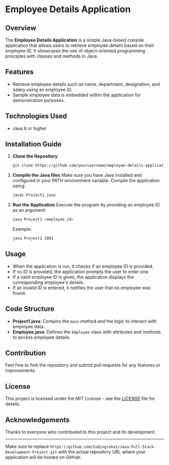 
# Employee Details Application

## Overview
The **Employee Details Application** is a simple Java-based console application that allows users to retrieve employee details based on their employee ID. It showcases the use of object-oriented programming principles with classes and methods in Java.

## Features
- Retrieve employee details such as name, department, designation, and salary using an employee ID.
- Sample employee data is embedded within the application for demonstration purposes.

## Technologies Used
- Java 8 or higher

## Installation Guide
1. **Clone the Repository**
   ```bash
   git clone https://github.com/yourusername/employee-details-application.git
   
   ```

2. **Compile the Java files**
   Make sure you have Java installed and configured in your PATH environment variable. Compile the application using:
   ```bash
   javac Project1.java
   ```

3. **Run the Application**
   Execute the program by providing an employee ID as an argument:
   ```bash
   java Project1 <employee_id>
   ```
   Example:
   ```bash
   java Project1 1001
   ```

## Usage
- When the application is run, it checks if an employee ID is provided.
- If no ID is provided, the application prompts the user to enter one.
- If a valid employee ID is given, the application displays the corresponding employee's details.
- If an invalid ID is entered, it notifies the user that no employee was found.

## Code Structure
- **Project1.java**: Contains the `main` method and the logic to interact with employee data.
- **Employee.java**: Defines the `Employee` class with attributes and methods to access employee details.

## Contribution
Feel free to fork the repository and submit pull requests for any features or improvements.

## License
This project is licensed under the MIT License - see the [LICENSE](LICENSE) file for details.

## Acknowledgements
Thanks to everyone who contributed to this project and its development.

---

Make sure to replace `https://github.com/Codingraha1/Java-Full-Stack-Development-Project.git` with the actual repository URL where your application will be hosted on GitHub.
